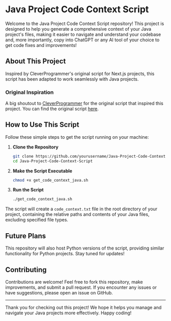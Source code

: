 # Java Project Code Context Script

Welcome to the Java Project Code Context Script repository! This project is designed to help you generate a comprehensive context of your Java project's files, making it easier to navigate and understand your codebase and, more importantly, copy into ChatGPT or any AI tool of your choice to get code fixes and improvements!

## About This Project

Inspired by CleverProgrammer's original script for Next.js projects, this script has been adapted to work seamlessly with Java projects. 

### Original Inspiration

A big shoutout to [CleverProgrammer](https://github.com/CleverProgrammer) for the original script that inspired this project. You can find the original script [here](https://gist.github.com/CleverProgrammer/d36ea84aa3311ce722fdf90ce3b740d2).

## How to Use This Script

Follow these simple steps to get the script running on your machine:

1. **Clone the Repository**
    ```bash
    git clone https://github.com/yourusername/Java-Project-Code-Context-Script.git
    cd Java-Project-Code-Context-Script
    ```

2. **Make the Script Executable**
    ```bash
    chmod +x get_code_context_java.sh
    ```

3. **Run the Script**
    ```bash
    ./get_code_context_java.sh
    ```

The script will create a `code_context.txt` file in the root directory of your project, containing the relative paths and contents of your Java files, excluding specified file types.

## Future Plans

This repository will also host Python versions of the script, providing similar functionality for Python projects. Stay tuned for updates!

## Contributing

Contributions are welcome! Feel free to fork this repository, make improvements, and submit a pull request. If you encounter any issues or have suggestions, please open an issue on GitHub.

---

Thank you for checking out this project! We hope it helps you manage and navigate your Java projects more effectively. Happy coding!

